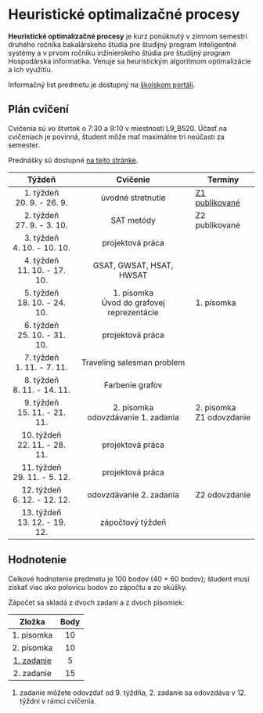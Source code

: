 # Heuristické optimalizačné procesy

**Heuristické optimalizačné procesy** je kurz ponúknutý v zimnom semestri druhého ročníka bakalárskeho štúdia pre študijný program Inteligentné systémy a v prvom ročníku inžinierskeho štúdia pre študijný program Hospodárska informatika. Venuje sa heuristickým algoritmom optimalizácie a ich využitiu.

Informačný list predmetu je dostupný na [školskom portáli](https://maisportal.tuke.sk/portal/studijneProgramy.mais).

## Plán cvičení
Cvičenia sú vo štvrtok o 7:30 a 9:10 v miestnosti L9_B520. Účasť na cvičeniach je povinná, študent môže mať maximálne tri neúčasti za semester.

Prednášky sú dostupné [na tejto stránke](http://people.tuke.sk/marian.mach/course-hop-en.html).

|             Týždeň              |                  Cvičenie                    | Termíny                      |
|:-------------------------------:|:--------------------------------------------:|------------------------------|
| 1. týždeň<br>20. 9. - 26. 9.    |               úvodné stretnutie              | [Z1 publikované](assignments/assignment1.md)               |
| 2. týždeň<br>27. 9. - 3. 10.    |                   SAT metódy                 | Z2 publikované               |
| 3. týždeň<br>4. 10. - 10. 10.   |                projektová práca              |                              |
| 4. týždeň<br>11. 10. - 17. 10.  |            GSAT, GWSAT, HSAT, HWSAT          |                              |
| 5. týždeň<br>18. 10. - 24. 10.  | 1. písomka<br>Úvod do grafovej reprezentácie | 1. písomka                   |
| 6. týždeň<br>25. 10. - 31. 10.  |                projektová práca              |                              |
| 7. týždeň<br>1. 11. - 7. 11.    |           Traveling salesman problem         |                              |
| 8. týždeň<br>8. 11. - 14. 11.   |                Farbenie grafov               |                              |
| 9. týždeň<br>15. 11. - 21. 11.  |     2. písomka<br>odovzdávanie 1. zadania    | 2. písomka<br>Z1 odovzdanie  |
| 10. týždeň<br>22. 11. - 28. 11. |                projektová práca              |                              |
| 11. týždeň<br>29. 11. - 5. 12.  |                projektová práca              |                              |
| 12. týždeň<br>6. 12. - 12. 12.  |            odovzdávanie 2. zadania           | Z2 odovzdanie                |
| 13. týždeň<br>13. 12. - 19. 12. |                zápočtový týždeň              |                              |

## Hodnotenie <a name="grading"></a>

Celkové hodnotenie predmetu je 100 bodov (40 + 60 bodov); študent musí získať viac ako polovicu bodov zo zápočtu a zo skúšky.

Zápočet sa skladá z dvoch zadaní a z dvoch písomiek:

|        Zložka       | Body |
|:-------------------:|:----:|
|     1. písomka      |  10  |
|     2. písomka      |  10  |
|     [1. zadanie](assignments/assignment1.md)      |   5  |
|     2. zadanie      |  15  |

1. zadanie môžete odovzdať od 9. týždňa, 2. zadanie sa odovzdáva v 12. týždni v rámci cvičenia.